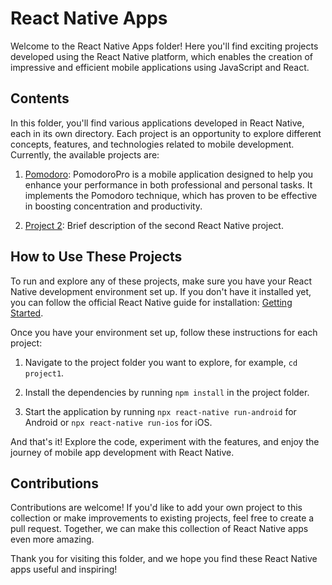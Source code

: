 # React Native Apps

Welcome to the React Native Apps folder! Here you'll find exciting projects developed using the React Native platform, which enables the creation of impressive and efficient mobile applications using JavaScript and React.

## Contents

In this folder, you'll find various applications developed in React Native, each in its own directory. Each project is an opportunity to explore different concepts, features, and technologies related to mobile development. Currently, the available projects are:

1. [Pomodoro](./project1/): PomodoroPro is a mobile application designed to help you enhance your performance in both professional and personal tasks. It implements the Pomodoro technique, which has proven to be effective in boosting concentration and productivity.

2. [Project 2](./project2/): Brief description of the second React Native project.

## How to Use These Projects

To run and explore any of these projects, make sure you have your React Native development environment set up. If you don't have it installed yet, you can follow the official React Native guide for installation: [Getting Started](https://reactnative.dev/docs/environment-setup).

Once you have your environment set up, follow these instructions for each project:

1. Navigate to the project folder you want to explore, for example, `cd project1`.

2. Install the dependencies by running `npm install` in the project folder.

3. Start the application by running `npx react-native run-android` for Android or `npx react-native run-ios` for iOS.

And that's it! Explore the code, experiment with the features, and enjoy the journey of mobile app development with React Native.

## Contributions

Contributions are welcome! If you'd like to add your own project to this collection or make improvements to existing projects, feel free to create a pull request. Together, we can make this collection of React Native apps even more amazing.

Thank you for visiting this folder, and we hope you find these React Native apps useful and inspiring!

